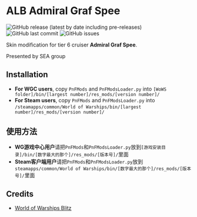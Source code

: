 ﻿# ALB Admiral Graf Spee
 
![GitHub release (latest by date including pre-releases)](https://img.shields.io/github/v/release/SEA-group/ALB-Graf-Spee?include_prereleases)
![GitHub last commit](https://img.shields.io/github/last-commit/SEA-group/ALB-Graf-Spee)
![GitHub issues](https://img.shields.io/github/issues-raw/SEA-group/ALB-Graf-Spee)

Skin modification for tier 6 cruiser **Admiral Graf Spee**. 

Presented by SEA group

## Installation
* **For WGC users**, copy `PnFMods` and `PnFModsLoader.py` into `[WoWS folder]/bin/[largest number]/res_mods/[version number]/`
* **For Steam users**, copy `PnFMods` and `PnFModsLoader.py` into `/steamapps/common/World of Warships/bin/[largest number]/res_mods/[version number]/`

## 使用方法
* **WG游戏中心用户**请把`PnFMods`和`PnFModsLoader.py`放到`[游戏安装目录]/bin/[数字最大的那个]/res_mods/[版本号]/`里面
* **Steam客户端用户**请把`PnFMods`和`PnFModsLoader.py`放到`steamapps/common/World of Warships/bin/[数字最大的那个]/res_mods/[版本号]/`里面

## Credits
* [World of Warships Blitz](https://wargaming.com/en/games/wows-blitz)
